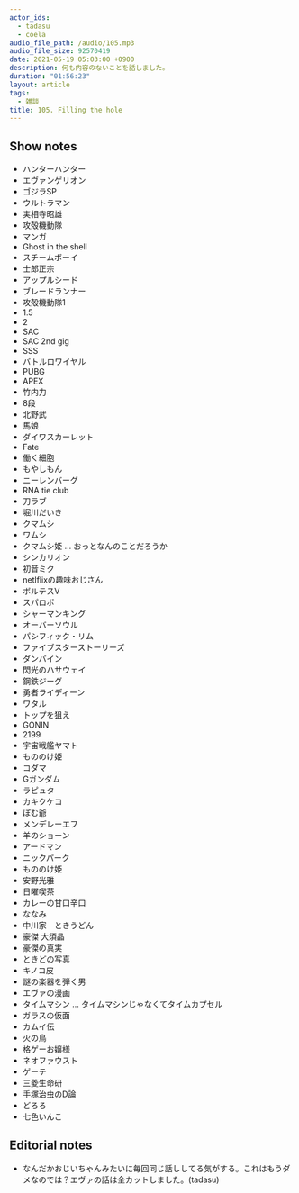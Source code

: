 ```yaml
---
actor_ids:
  - tadasu
  - coela
audio_file_path: /audio/105.mp3
audio_file_size: 92570419
date: 2021-05-19 05:03:00 +0900
description: 何も内容のないことを話しました。
duration: "01:56:23"
layout: article
tags:
  - 雑談
title: 105. Filling the hole
---
```


## Show notes
- ハンターハンター
- エヴァンゲリオン
- ゴジラSP
- ウルトラマン
- 実相寺昭雄
- 攻殻機動隊
- マンガ
- Ghost in the shell
- スチームボーイ
- 士郎正宗
- アップルシード
- ブレードランナー
- 攻殻機動隊1
- 1.5
- 2
- SAC
- SAC 2nd gig
- SSS
- バトルロワイヤル
- PUBG
- APEX
- 竹内力
- 8段
- 北野武
- 馬娘
- ダイワスカーレット
- Fate
- 働く細胞
- もやしもん
- ニーレンバーグ
- RNA tie club
- 刀ラブ
- 堀川だいき
- クマムシ
- ワムシ
- クマムシ姫 ... おっとなんのことだろうか
- シンカリオン
- 初音ミク
- netlflixの趣味おじさん
- ボルテスV
- スパロボ
- シャーマンキング
- オーバーソウル
- パシフィック・リム
- ファイブスターストーリーズ
- ダンバイン
- 閃光のハサウェイ
- 鋼鉄ジーグ
- 勇者ライディーン
- ワタル
- トップを狙え
- GONIN
- 2199
- 宇宙戦艦ヤマト
- もののけ姫
- コダマ
- Gガンダム
- ラピュタ
- カキクケコ
- ぽむ爺
- メンデレーエフ
- 羊のショーン
- アードマン
- ニックパーク
- もののけ姫
- 安野光雅
- 日曜喫茶
- カレーの甘口辛口
- ななみ
- 中川家　ときうどん
- 豪傑 大須晶
- 豪傑の真実
- ときどの写真
- キノコ皮
- 謎の楽器を弾く男
- エヴァの漫画
- タイムマシン ... タイムマシンじゃなくてタイムカプセル
- ガラスの仮面
- カムイ伝
- 火の鳥
- 格ゲーお嬢様
- ネオファウスト
- ゲーテ
- 三菱生命研
- 手塚治虫のD論
- どろろ
- 七色いんこ

## Editorial notes
- なんだかおじいちゃんみたいに毎回同じ話ししてる気がする。これはもうダメなのでは？エヴァの話は全カットしました。(tadasu)
